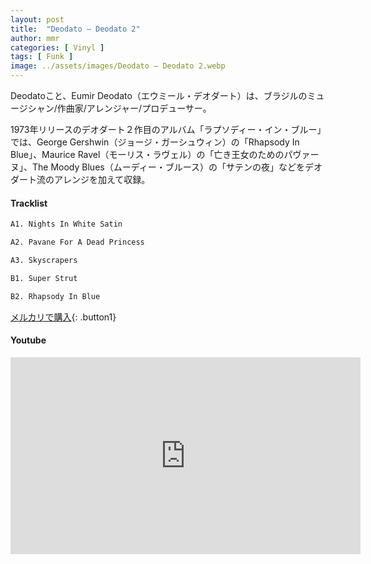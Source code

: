 ```yaml
---
layout: post
title:  "Deodato – Deodato 2"
author: mmr
categories: [ Vinyl ]
tags: [ Funk ]
image: ../assets/images/Deodato – Deodato 2.webp
---
```


Deodatoこと、Eumir Deodato（エウミール・デオダート）は、ブラジルのミュージシャン/作曲家/アレンジャー/プロデューサー。

1973年リリースのデオダート２作目のアルバム「ラプソディー・イン・ブルー」では、George Gershwin（ジョージ・ガーシュウィン）の「Rhapsody In Blue」、Maurice Ravel（モーリス・ラヴェル）の「亡き王女のためのパヴァーヌ」、The Moody Blues（ムーディー・ブルース）の「サテンの夜」などをデオダート流のアレンジを加えて収録。

#### Tracklist
```md
A1. Nights In White Satin

A2. Pavane For A Dead Princess

A3. Skyscrapers

B1. Super Strut

B2. Rhapsody In Blue
```

[メルカリで購入](https://jp.mercari.com/item/m92189547389?afid=6142608987){: .button1}

#### Youtube
<iframe width="560" height="315" src="https://www.youtube.com/embed/k2CPXY-8jwM?si=bYpAMTqrf22TZE_p" title="YouTube video player" frameborder="0" allow="accelerometer; autoplay; clipboard-write; encrypted-media; gyroscope; picture-in-picture; web-share" referrerpolicy="strict-origin-when-cross-origin" allowfullscreen></iframe>